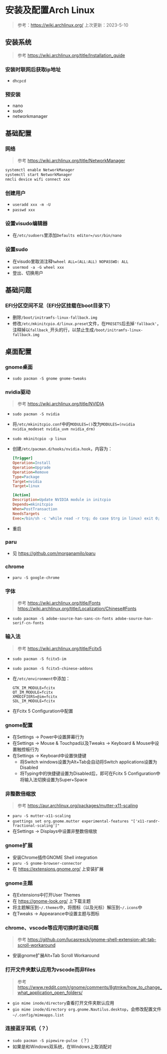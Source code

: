 # 安装及配置Arch Linux

> 参考：https://wiki.archlinux.org/
> 上次更新：2023-5-10

## 安装系统

> 参考 https://wiki.archlinux.org/title/Installation_guide

### 安装时联网后获取ip地址

- `dhcpcd`

### 预安装

- nano
- sudo
- networkmanager

## 基础配置

### 网络

> 参考 https://wiki.archlinux.org/title/NetworkManager

```sh
systemctl enable NetworkManager
systemctl start NetworkManager
nmcli device wifi connect xxx
```

### 创建用户

- `useradd xxx -m -U`
- `passwd xxx`

### 设置visudo编辑器

- 在`/etc/sudoers`里添加`Defaults editor=/usr/bin/nano`

### 设置sudo

- 在visudo里取消注释`%wheel ALL=(ALL:ALL) NOPASSWD: ALL`
- `usermod -a -G wheel xxx`
- 登出、切换用户

## 基础问题

### EFI分区空间不足（EFI分区挂载在boot目录下）

- 删除`/boot/initramfs-linux-fallback.img`
- 修改`/etc/mkinitcpio.d/linux.preset`文件，在`PRESETS`后去掉`'fallback'`，注释掉以`fallback_`开头的行，以禁止生成`/boot/initramfs-linux-fallback.img`

## 桌面配置

### gnome桌面

- `sudo pacman -S gnome gnome-tweaks`

### nvidia驱动

> 参考 https://wiki.archlinux.org/title/NVIDIA

- `sudo pacman -S nvidia`
- 将`/etc/mkinitcpio.conf`中的`MODULES=()`改为`MODULES=(nvidia nvidia_modeset nvidia_uvm nvidia_drm)`
- `sudo mkinitcpio -p linux`
- 创建`/etc/pacman.d/hooks/nvidia.hook`，内容为：

    ```ini
    [Trigger]
    Operation=Install
    Operation=Upgrade
    Operation=Remove
    Type=Package
    Target=nvidia
    Target=linux

    [Action]
    Description=Update NVIDIA module in initcpio
    Depends=mkinitcpio
    When=PostTransaction
    NeedsTargets
    Exec=/bin/sh -c 'while read -r trg; do case $trg in linux) exit 0; esac; done; /usr/bin/mkinitcpio -P'
    ```

- 重启

### paru

- 见 https://github.com/morganamilo/paru

### chrome

- `paru -S google-chrome`

### 字体

> 参考
> https://wiki.archlinux.org/title/Fonts
> https://wiki.archlinux.org/title/Localization/Chinese#Fonts

- `sudo pacman -S adobe-source-han-sans-cn-fonts adobe-source-han-serif-cn-fonts`

### 输入法

> 参考 https://wiki.archlinux.org/title/Fcitx5

- `sudo pacman -S fcitx5-im`
- `sudo pacman -S fcitx5-chinese-addons`
- 在`/etc/environment`中添加：

    ```
    GTK_IM_MODULE=fcitx
    QT_IM_MODULE=fcitx
    XMODIFIERS=@im=fcitx
    SDL_IM_MODULE=fcitx
    ```

- 在Fcitx 5 Configuration中配置

### gnome配置

- 在Settings -> Power中设置屏幕行为
- 在Settings -> Mouse & Touchpad以及Tweaks -> Keyboard & Mouse中设置触控板行为
- 在Settings -> Keyboard中设置快捷键
    - 将Switch windows设置为Alt+Tab会自动将Switch applications设置为Disabled
    - 将Typing中的快捷键设置为Disabled后，即可在Fcitx 5 Configuration中将输入法切换设置为Super+Space

### 非整数倍缩放

> 参考 https://aur.archlinux.org/packages/mutter-x11-scaling

- `paru -S mutter-x11-scaling`
- `gsettings set org.gnome.mutter experimental-features "['x11-randr-fractional-scaling']"`
- 在Settings -> Displays中设置非整数倍缩放

### gnome扩展

- 安装Chrome插件GNOME Shell integration
- `paru -S gnome-browser-connector`
- 在 https://extensions.gnome.org/ 上安装扩展

### gnome主题

- 在Extensions中打开User Themes
- 在 https://gnome-look.org/ 上下载主题
- 将主题解压到`~/.themes`中，将图标（以及光标）解压到`~/.icons`中
- 在Tweaks -> Appearance中设置主题与图标

### chrome、vscode等应用切换时滚动问题

> 参考 https://github.com/lucasresck/gnome-shell-extension-alt-tab-scroll-workaround

- 安装gnome扩展Alt+Tab Scroll Workaround

### 打开文件夹默认应用为vscode而非files

> 参考 https://www.reddit.com/r/gnome/comments/8gtmkw/how_to_change_what_application_open_folders/

- `gio mime inode/directory`查看打开文件夹默认应用
- `gio mime inode/directory org.gnome.Nautilus.desktop`，会修改配置文件`~/.config/mimeapps.list`

### 连接蓝牙耳机（？）

- `sudo pacman -S pipewire-pulse` （？）
- 如果是和Windows双系统，在Windows上取消配对
